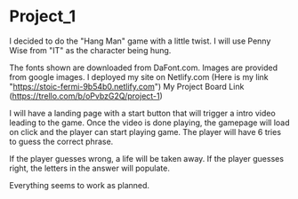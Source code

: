 # Project_1

I decided to do the "Hang Man" game with a little twist.
I will use Penny Wise from "IT" as the character being hung.

The fonts shown are downloaded from DaFont.com.
Images are provided from google images.
I deployed my site on Netlify.com (Here is my link "https://stoic-fermi-9b54b0.netlify.com")
My Project Board Link (https://trello.com/b/oPvbzG2Q/project-1)

I will have a landing page with a start button that will trigger a intro video leading to the game.
Once the video is done playing, the gamepage will load on click and the player can start playing game.
The player will have 6 tries to guess the correct phrase.

If the player guesses wrong, a life will be taken away.
If the player guesses right, the letters in the answer will populate.

Everything seems to work as planned.






